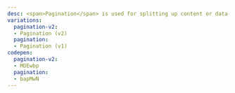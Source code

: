 ```yaml
---
desc: <span>Pagination</span> is used for splitting up content or data into several pages, with a control for navigating to the next or previous page.
variations:
  pagination-v2:
  - Pagination (v2)
  pagination:
  - Pagination (v1)
codepen:
  pagination-v2:
  - MOEwbp
  pagination:
  - bapMwN
---
```

